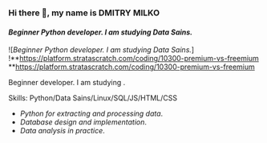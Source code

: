 ### Hi there 👋, my name is **DMITRY MILKO**
#### *Beginner Python developer. I am studying Data Sains.*
![*Beginner Python developer. I am studying Data Sains.*]
!**https://platform.stratascratch.com/coding/10300-premium-vs-freemium
**https://platform.stratascratch.com/coding/10300-premium-vs-freemium

Beginner  developer. I am studying .

Skills: Python/Data Sains/Linux/SQL/JS/HTML/CSS

- *Python for extracting and processing data*.
- *Database design and implementation*.
- *Data analysis in practice*.




 





